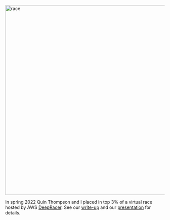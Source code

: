 <img src="images/race.gif" alt="race" width="600"/>

In spring 2022 Quin Thompson and I placed in top 3% of a virtual race hosted by AWS [DeepRacer](https://aws.amazon.com/deepracer/). See our [write-up](Report.pdf) and our [presentation](http://www.youtube.com/watch?v=X7zxjhh18NU) for details.
